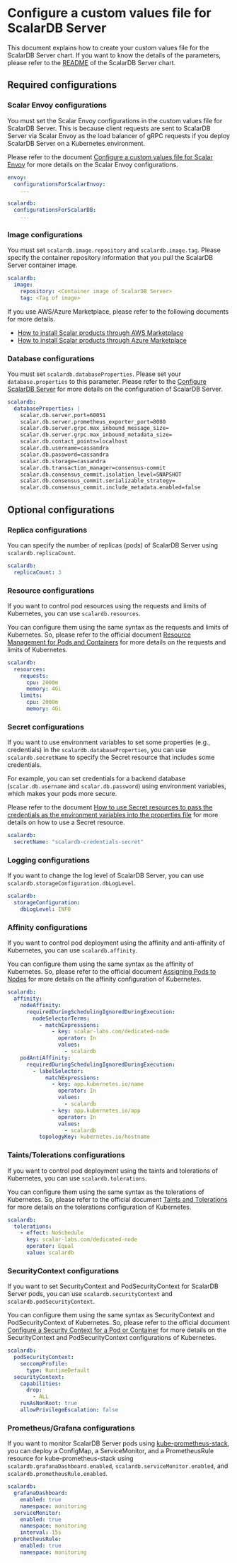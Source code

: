 # Configure a custom values file for ScalarDB Server

This document explains how to create your custom values file for the ScalarDB Server chart. If you want to know the details of the parameters, please refer to the [README](https://github.com/scalar-labs/helm-charts/blob/main/charts/scalardb/README.md) of the ScalarDB Server chart.

## Required configurations

### Scalar Envoy configurations

You must set the Scalar Envoy configurations in the custom values file for ScalarDB Server. This is because client requests are sent to ScalarDB Server via Scalar Envoy as the load balancer of gRPC requests if you deploy ScalarDB Server on a Kubernetes environment.

Please refer to the document [Configure a custom values file for Scalar Envoy](configure-custom-values-envoy.md) for more details on the Scalar Envoy configurations.

```yaml
envoy:
  configurationsForScalarEnvoy: 
    ...

scalardb:
  configurationsForScalarDB: 
    ...
```

### Image configurations

You must set `scalardb.image.repository` and `scalardb.image.tag`. Please specify the container repository information that you pull the ScalarDB Server container image.

```yaml
scalardb:
  image:
    repository: <Container image of ScalarDB Server>
    tag: <Tag of image>
```

If you use AWS/Azure Marketplace, please refer to the following documents for more details.

* [How to install Scalar products through AWS Marketplace](https://github.com/scalar-labs/scalar-kubernetes/blob/master/docs/AwsMarketplaceGuide.md)
* [How to install Scalar products through Azure Marketplace](https://github.com/scalar-labs/scalar-kubernetes/blob/master/docs/AzureMarketplaceGuide.md)

### Database configurations

You must set `scalardb.databaseProperties`. Please set your `database.properties` to this parameter. Please refer to the [Configure ScalarDB Server](https://github.com/scalar-labs/scalardb/blob/master/docs/scalardb-server.md#configure-scalardb-server) for more details on the configuration of ScalarDB Server.

```yaml
scalardb:
  databaseProperties: |
    scalar.db.server.port=60051
    scalar.db.server.prometheus_exporter_port=8080
    scalar.db.server.grpc.max_inbound_message_size=
    scalar.db.server.grpc.max_inbound_metadata_size=
    scalar.db.contact_points=localhost
    scalar.db.username=cassandra
    scalar.db.password=cassandra
    scalar.db.storage=cassandra
    scalar.db.transaction_manager=consensus-commit
    scalar.db.consensus_commit.isolation_level=SNAPSHOT
    scalar.db.consensus_commit.serializable_strategy=
    scalar.db.consensus_commit.include_metadata.enabled=false
```

## Optional configurations

### Replica configurations

You can specify the number of replicas (pods) of ScalarDB Server using `scalardb.replicaCount`.

```yaml
scalardb:
  replicaCount: 3
```

### Resource configurations

If you want to control pod resources using the requests and limits of Kubernetes, you can use `scalardb.resources`.

You can configure them using the same syntax as the requests and limits of Kubernetes. So, please refer to the official document [Resource Management for Pods and Containers](https://kubernetes.io/docs/concepts/configuration/manage-resources-containers/) for more details on the requests and limits of Kubernetes.

```yaml
scalardb:
  resources:
    requests:
      cpu: 2000m
      memory: 4Gi
    limits:
      cpu: 2000m
      memory: 4Gi
```

### Secret configurations

If you want to use environment variables to set some properties (e.g., credentials) in the `scalardb.databaseProperties`, you can use `scalardb.secretName` to specify the Secret resource that includes some credentials.

For example, you can set credentials for a backend database (`scalar.db.username` and `scalar.db.password`) using environment variables, which makes your pods more secure.

Please refer to the document [How to use Secret resources to pass the credentials as the environment variables into the properties file](./use-secret-for-credentilas.md) for more details on how to use a Secret resource.

```yaml
scalardb:
  secretName: "scalardb-credentials-secret"
```

### Logging configurations

If you want to change the log level of ScalarDB Server, you can use `scalardb.storageConfiguration.dbLogLevel`.

```yaml
scalardb:
  storageConfiguration:
    dbLogLevel: INFO
```

### Affinity configurations

If you want to control pod deployment using the affinity and anti-affinity of Kubernetes, you can use `scalardb.affinity`.

You can configure them using the same syntax as the affinity of Kubernetes. So, please refer to the official document [Assigning Pods to Nodes](https://kubernetes.io/docs/concepts/scheduling-eviction/assign-pod-node/) for more details on the affinity configuration of Kubernetes.

```yaml
scalardb:
  affinity:
    nodeAffinity:
      requiredDuringSchedulingIgnoredDuringExecution:
        nodeSelectorTerms:
          - matchExpressions:
              - key: scalar-labs.com/dedicated-node
                operator: In
                values:
                  - scalardb
    podAntiAffinity:
      requiredDuringSchedulingIgnoredDuringExecution:
        - labelSelector:
            matchExpressions:
              - key: app.kubernetes.io/name
                operator: In
                values:
                  - scalardb
              - key: app.kubernetes.io/app
                operator: In
                values:
                  - scalardb
          topologyKey: kubernetes.io/hostname
```

### Taints/Tolerations configurations

If you want to control pod deployment using the taints and tolerations of Kubernetes, you can use `scalardb.tolerations`.

You can configure them using the same syntax as the tolerations of Kubernetes. So, please refer to the official document [Taints and Tolerations](https://kubernetes.io/docs/concepts/scheduling-eviction/taint-and-toleration/) for more details on the tolerations configuration of Kubernetes.

```yaml
scalardb:
  tolerations:
    - effect: NoSchedule
      key: scalar-labs.com/dedicated-node
      operator: Equal
      value: scalardb
```

### SecurityContext configurations

If you want to set SecurityContext and PodSecurityContext for ScalarDB Server pods, you can use `scalardb.securityContext` and `scalardb.podSecurityContext`.

You can configure them using the same syntax as SecurityContext and PodSecurityContext of Kubernetes. So, please refer to the official document [Configure a Security Context for a Pod or Container](https://kubernetes.io/docs/tasks/configure-pod-container/security-context/) for more details on the SecurityContext and PodSecurityContext configurations of Kubernetes.

```yaml
scalardb:
  podSecurityContext:
    seccompProfile:
      type: RuntimeDefault
  securityContext:
    capabilities:
      drop:
        - ALL
    runAsNonRoot: true
    allowPrivilegeEscalation: false
```

### Prometheus/Grafana configurations

If you want to monitor ScalarDB Server pods using [kube-prometheus-stack](https://github.com/prometheus-community/helm-charts/tree/main/charts/kube-prometheus-stack), you can deploy a ConfigMap, a ServiceMonitor, and a PrometheusRule resource for kube-prometheus-stack using `scalardb.grafanaDashboard.enabled`, `scalardb.serviceMonitor.enabled`, and `scalardb.prometheusRule.enabled`.

```yaml
scalardb:
  grafanaDashboard:
    enabled: true
    namespace: monitoring
  serviceMonitor:
    enabled: true
    namespace: monitoring
    interval: 15s
  prometheusRule:
    enabled: true
    namespace: monitoring
```
